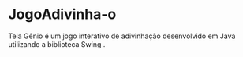 # JogoAdivinha-o
Tela Gênio é um jogo interativo de adivinhação desenvolvido em Java utilizando a biblioteca Swing .
